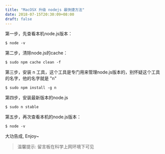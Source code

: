 ```yaml
---
title: "MacOSX 升级 nodejs 最快捷方法"
date: 2018-07-15T20:30:09+08:00
draft: false
---
```


第一步，先查看本机node.js版本：

```
$ node -v
```

第二步，清除node.js的cache：

```
$ sudo npm cache clean -f
```

第三步，安装 n 工具，这个工具是专门用来管理node.js版本的，别怀疑这个工具的名字，他的名字就是 "n"

```
$ sudo npm install -g n
```

第四步，安装最新版本的node.js

```
$ sudo n stable
```

第五步，再次查看本机的node.js版本：

```
$ node -v
```

大功告成, Enjoy~

> 温馨提示: 留言板在科学上网环境下可见